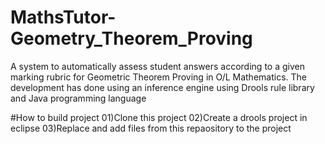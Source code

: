 # MathsTutor-Geometry_Theorem_Proving
A system to automatically assess student answers according to a given marking rubric for Geometric Theorem Proving in O/L Mathematics. The development has done using an inference engine using Drools rule library and Java programming language

#How to build project
01)Clone this project
02)Create a drools project in eclipse
03)Replace and add files from this repaository to the project
